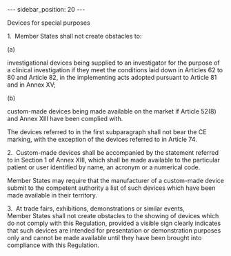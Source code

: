 
<meta data-rh="true" name="docsearch:language" content="en">
<meta data-rh="true" name="docsearch:version" content="current">
<meta data-rh="true" name="docsearch:docusaurus_tag" content="docs-default-current">
        ---
sidebar_position: 20
---
           <p class="stitle-article-norm">Devices for special purposes</p>
   <p class="norm">1.&nbsp;&nbsp;Member&nbsp;States shall not create obstacles to:</p>
   <div class="grid-container grid-list">
      <div class="list grid-list-column-1">
         <span>(a)&nbsp;</span>
      </div>
      <div class="grid-list-column-2">
         <p class="norm">investigational devices being supplied to an 
investigator for the purpose of a clinical investigation if they meet 
the conditions laid down in Articles&nbsp;62 to 80 and Article&nbsp;82, 
in the implementing acts adopted pursuant to Article&nbsp;81 and in 
Annex&nbsp;XV;</p>
      </div>
   </div>
   <div class="grid-container grid-list">
      <div class="list grid-list-column-1">
         <span>(b)&nbsp;</span>
      </div>
      <div class="grid-list-column-2">
         <p class="norm">custom-made devices being made available on the market if Article&nbsp;52(8) and Annex&nbsp;XIII have been complied with.</p>
      </div>
   </div>
   <p class="norm">The devices referred to in the first 
subparagraph&nbsp;shall not bear the CE marking, with the exception of 
the devices referred to in Article&nbsp;74.</p>
   <p class="norm">2.&nbsp;&nbsp;Custom-made devices shall be 
accompanied by the statement referred to in Section&nbsp;1 of 
Annex&nbsp;XIII, which shall be made available to the particular patient
 or user identified by name, an acronym or a numerical code.</p>
   <p class="norm">Member&nbsp;States may require that the manufacturer 
of a custom-made device submit to the competent authority a list of such
 devices which have been made available in their territory.</p>
   <p class="norm">3.&nbsp;&nbsp;At trade fairs, exhibitions, 
demonstrations or similar events, Member&nbsp;States shall not create 
obstacles to the showing of devices which do not comply with this 
Regulation, provided a visible sign clearly indicates that such devices 
are intended for presentation or demonstration purposes only and cannot 
be made available until they have been brought into compliance with this
 Regulation.</p>
